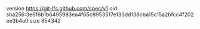 version https://git-lfs.github.com/spec/v1
oid sha256:3e6f6b1b6495983ea4f65c8953517e133dd138cba15c15a2bfcc4f202ee3b4a0
size 854342
